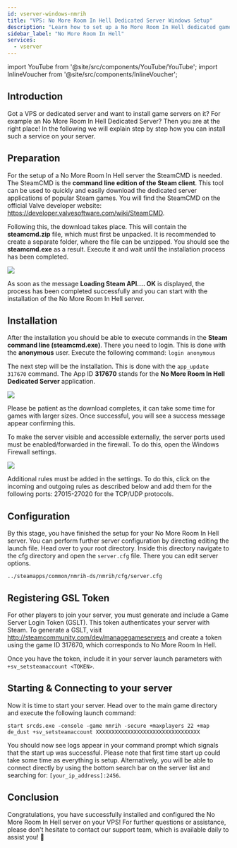 ```yaml
---
id: vserver-windows-nmrih
title: "VPS: No More Room In Hell Dedicated Server Windows Setup"
description: "Learn how to set up a No More Room In Hell dedicated game server on your VPS or dedicated server quickly and efficiently → Learn more now"
sidebar_label: "No More Room In Hell"
services:
  - vserver
---
```


import YouTube from '@site/src/components/YouTube/YouTube';
import InlineVoucher from '@site/src/components/InlineVoucher';

## Introduction
Got a VPS or dedicated server and want to install game servers on it? For example an No More Room In Hell Dedicated Server? Then you are at the right place! In the following we will explain step by step how you can install such a service on your server.

<InlineVoucher />

## Preparation

For the setup of a No More Room In Hell server the SteamCMD is needed. The SteamCMD is the **command line edition of the Steam client**. This tool can be used to quickly and easily download the dedicated server applications of popular Steam games. You will find the SteamCMD on the official Valve developer website: https://developer.valvesoftware.com/wiki/SteamCMD. 

Following this, the download takes place. This will contain the **steamcmd.zip** file, which must first be unpacked. It is recommended to create a separate folder, where the file can be unzipped. You should see the **steamcmd.exe** as a result. Execute it and wait until the installation process has been completed.

![](https://screensaver01.zap-hosting.com/index.php/s/7Hib2ZgaYWTsRNE/preview)

As soon as the message **Loading Steam API.... OK** is displayed, the process has been completed successfully and you can start with the installation of the No More Room In Hell server.



## Installation

After the installation you should be able to execute commands in the **Steam command line (steamcmd.exe)**. There you need to login. This is done with the **anonymous** user. Execute the following command: `login anonymous`

The next step will be the installation. This is done with the `app_update 317670` command. The App ID **317670** stands for the **No More Room In Hell Dedicated Server** application.

![](https://screensaver01.zap-hosting.com/index.php/s/cgMfJdL5DNNxjrf/preview)

Please be patient as the download completes, it can take some time for games with larger sizes. Once successful, you will see a success message appear confirming this.

To make the server visible and accessible externally, the server ports used must be enabled/forwarded in the firewall. To do this, open the Windows Firewall settings.

![](https://screensaver01.zap-hosting.com/index.php/s/EM32i73TLcn32Mc/preview)

Additional rules must be added in the settings. To do this, click on the incoming and outgoing rules as described below and add them for the following ports: 27015-27020 for the TCP/UDP protocols.



## Configuration

By this stage, you have finished the setup for your No More Room In Hell server. You can perform further server configuration by directing editing the launch file. Head over to your root directory. Inside this directory navigate to the cfg directory and open the `server.cfg` file. There you can edit server options.

```
../steamapps/common/nmrih-ds/nmrih/cfg/server.cfg
```

## Registering GSL Token

For other players to join your server, you must generate and include a Game Server Login Token (GSLT). This token authenticates your server with Steam. To generate a GSLT, visit http://steamcommunity.com/dev/managegameservers and create a token using the game ID 317670, which corresponds to No More Room In Hell.

Once you have the token, include it in your server launch parameters with `+sv_setsteamaccount <TOKEN>`. 



## Starting & Connecting to your server

Now it is time to start your server. Head over to the main game directory and execute the following launch command:

```
start srcds.exe -console -game nmrih -secure +maxplayers 22 +map de_dust +sv_setsteamaccount XXXXXXXXXXXXXXXXXXXXXXXXXXXXXXXXX
```

You should now see logs appear in your command prompt which signals that the start up was successful. Please note that first time start up could take some time as everything is setup. Alternatively, you will be able to connect directly by using the bottom search bar on the server list and searching for: `[your_ip_address]:2456`.


## Conclusion

Congratulations, you have successfully installed and configured the No More Room In Hell server on your VPS! For further questions or assistance, please don't hesitate to contact our support team, which is available daily to assist you! 🙂

<InlineVoucher />
